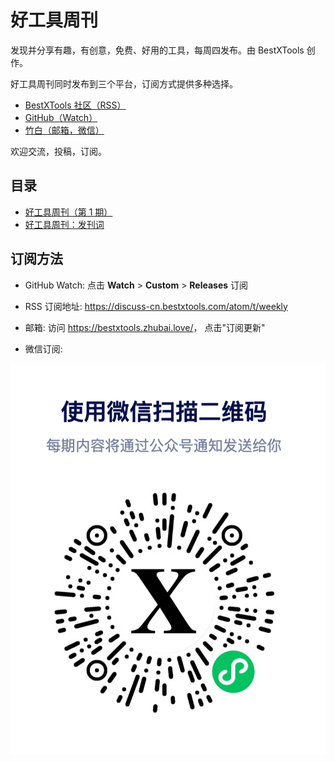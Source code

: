 # 好工具周刊

发现并分享有趣，有创意，免费、好用的工具，每周四发布。由 BestXTools 创作。

好工具周刊同时发布到三个平台，订阅方式提供多种选择。

- [BestXTools 社区（RSS）](https://discuss-cn.bestxtools.com/t/weekly)
- [GitHub（Watch）](https://github.com/bestxtools/weekly-cn)
- [竹白（邮箱，微信）](https://bestxtools.zhubai.love/)

欢迎交流，投稿，订阅。

## 目录

- [好工具周刊（第 1 期）](docs/issue-1.md)
- [好工具周刊：发刊词](docs/issue-0.md)

## 订阅方法

- GitHub Watch: 点击 **Watch** > **Custom** > **Releases** 订阅

- RSS 订阅地址: <https://discuss-cn.bestxtools.com/atom/t/weekly>

- 邮箱: 访问 <https://bestxtools.zhubai.love/>， 点击"订阅更新"

- 微信订阅:

![微信订阅](images/2022-03-02-16-19-29.png)